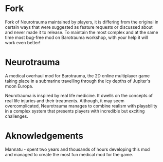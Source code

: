 # Fork
Fork of Neurotrauma maintained by players, it is differing from the original in certain ways that were suggested as feature requests or discussed about and never made it to release. To maintain the most complex and at the same time most bug-free mod on Barotrauma workshop, with your help it will work even better!

# Neurotrauma
A medical overhaul mod for Barotrauma, the 2D online multiplayer game taking place in a submarine travelling through the icy depths of Jupiter's moon Europa.

Neurotrauma is inspired by real life medicine. It dwells on the concepts of real life injuries and their treatments. Although, it may seem overcomplicated, Neurotrauma manages to combine realism with playability in a complex system that presents players with incredible but exciting challenges.

# Aknowledgements
Mannatu - spent two years and thousands of hours developing this mod and managed to create the most fun medical mod for the game.